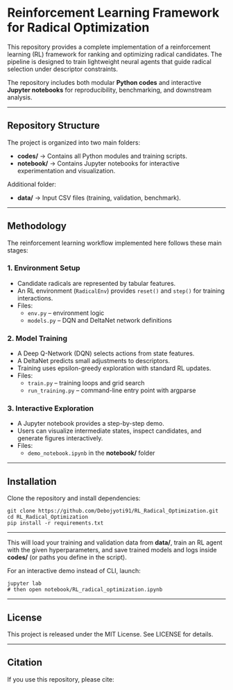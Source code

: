 # **Reinforcement Learning Framework for Radical Optimization**

This repository provides a complete implementation of a reinforcement learning (RL) framework for ranking and optimizing radical candidates. The pipeline is designed to train lightweight neural agents that guide radical selection under descriptor constraints.  

The repository includes both modular **Python codes** and interactive **Jupyter notebooks** for reproducibility, benchmarking, and downstream analysis.

---

## **Repository Structure**

The project is organized into two main folders:

- **codes/** → Contains all Python modules and training scripts.  
- **notebook/** → Contains Jupyter notebooks for interactive experimentation and visualization.  

Additional folder:

- **data/** → Input CSV files (training, validation, benchmark).  

---

## **Methodology**

The reinforcement learning workflow implemented here follows these main stages:

### **1. Environment Setup**
- Candidate radicals are represented by tabular features.  
- An RL environment (`RadicalEnv`) provides `reset()` and `step()` for training interactions.  
- Files:  
  - `env.py` – environment logic  
  - `models.py` – DQN and DeltaNet network definitions  

### **2. Model Training**
- A Deep Q-Network (DQN) selects actions from state features.  
- A DeltaNet predicts small adjustments to descriptors.  
- Training uses epsilon-greedy exploration with standard RL updates.  
- Files:  
  - `train.py` – training loops and grid search  
  - `run_training.py` – command-line entry point with argparse  

### **3. Interactive Exploration**
- A Jupyter notebook provides a step-by-step demo.  
- Users can visualize intermediate states, inspect candidates, and generate figures interactively.  
- Files:  
  - `demo_notebook.ipynb` in the **notebook/** folder  

---

## **Installation**

Clone the repository and install dependencies:

    git clone https://github.com/Debojyoti91/RL_Radical_Optimization.git
    cd RL_Radical_Optimization
    pip install -r requirements.txt

---

This will load your training and validation data from **data/**, train an RL agent with the given hyperparameters, and save trained models and logs inside **codes/** (or paths you define in the script).  

For an interactive demo instead of CLI, launch:

    jupyter lab
    # then open notebook/RL_radical_optimization.ipynb

---

## **License**

This project is released under the MIT License. See LICENSE for details.

---

## **Citation**

If you use this repository, please cite:



